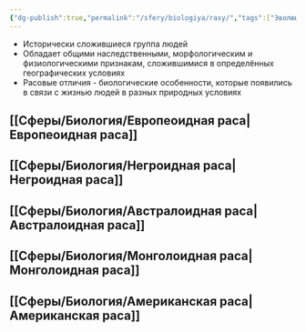```yaml
---
{"dg-publish":true,"permalink":"/sfery/biologiya/rasy/","tags":["Эволюция"]}
---
```


- Исторически сложившиеся группа людей
- Обладает общими наследственными, морфологическим и физиологическими признакам, сложившимися в определённых географических условиях 
- Расовые отличия - биологические особенности, которые появились в связи с жизнью людей в разных природных условиях 
## [[Сферы/Биология/Европеоидная раса\|Европеоидная раса]]
## [[Сферы/Биология/Негроидная раса\|Негроидная раса]]
## [[Сферы/Биология/Австралоидная раса\|Австралоидная раса]]
## [[Сферы/Биология/Монголоидная раса\|Монголоидная раса]]
## [[Сферы/Биология/Американская раса\|Американская раса]] 